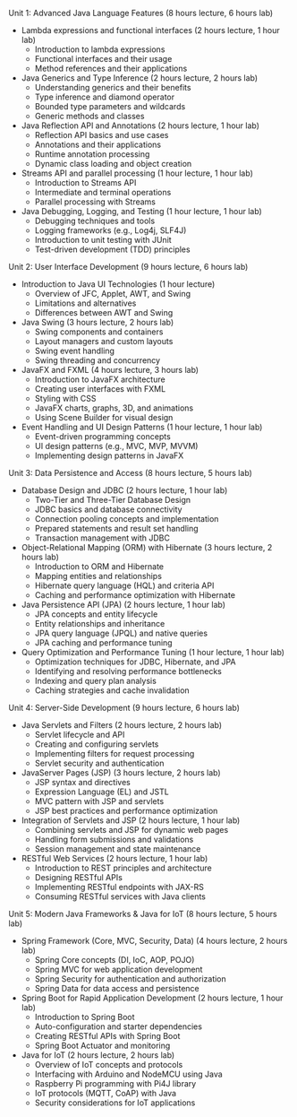 Unit 1: Advanced Java Language Features (8 hours lecture, 6 hours lab)
- Lambda expressions and functional interfaces (2 hours lecture, 1 hour lab)
  - Introduction to lambda expressions
  - Functional interfaces and their usage
  - Method references and their applications
- Java Generics and Type Inference (2 hours lecture, 2 hours lab)
  - Understanding generics and their benefits
  - Type inference and diamond operator
  - Bounded type parameters and wildcards
  - Generic methods and classes
- Java Reflection API and Annotations (2 hours lecture, 1 hour lab)
  - Reflection API basics and use cases
  - Annotations and their applications
  - Runtime annotation processing
  - Dynamic class loading and object creation
- Streams API and parallel processing (1 hour lecture, 1 hour lab)
  - Introduction to Streams API
  - Intermediate and terminal operations
  - Parallel processing with Streams
- Java Debugging, Logging, and Testing (1 hour lecture, 1 hour lab)
  - Debugging techniques and tools
  - Logging frameworks (e.g., Log4j, SLF4J)
  - Introduction to unit testing with JUnit
  - Test-driven development (TDD) principles

Unit 2: User Interface Development (9 hours lecture, 6 hours lab)
- Introduction to Java UI Technologies (1 hour lecture)
  - Overview of JFC, Applet, AWT, and Swing
  - Limitations and alternatives
  - Differences between AWT and Swing
- Java Swing (3 hours lecture, 2 hours lab)
  - Swing components and containers
  - Layout managers and custom layouts
  - Swing event handling
  - Swing threading and concurrency
- JavaFX and FXML (4 hours lecture, 3 hours lab)
  - Introduction to JavaFX architecture
  - Creating user interfaces with FXML
  - Styling with CSS
  - JavaFX charts, graphs, 3D, and animations
  - Using Scene Builder for visual design
- Event Handling and UI Design Patterns (1 hour lecture, 1 hour lab)
  - Event-driven programming concepts
  - UI design patterns (e.g., MVC, MVP, MVVM)
  - Implementing design patterns in JavaFX

Unit 3: Data Persistence and Access (8 hours lecture, 5 hours lab)
- Database Design and JDBC (2 hours lecture, 1 hour lab)
  - Two-Tier and Three-Tier Database Design
  - JDBC basics and database connectivity
  - Connection pooling concepts and implementation
  - Prepared statements and result set handling
  - Transaction management with JDBC
- Object-Relational Mapping (ORM) with Hibernate (3 hours lecture, 2 hours lab)
  - Introduction to ORM and Hibernate
  - Mapping entities and relationships
  - Hibernate query language (HQL) and criteria API
  - Caching and performance optimization with Hibernate
- Java Persistence API (JPA) (2 hours lecture, 1 hour lab)
  - JPA concepts and entity lifecycle
  - Entity relationships and inheritance
  - JPA query language (JPQL) and native queries
  - JPA caching and performance tuning
- Query Optimization and Performance Tuning (1 hour lecture, 1 hour lab)
  - Optimization techniques for JDBC, Hibernate, and JPA
  - Identifying and resolving performance bottlenecks
  - Indexing and query plan analysis
  - Caching strategies and cache invalidation

Unit 4: Server-Side Development (9 hours lecture, 6 hours lab)
- Java Servlets and Filters (2 hours lecture, 2 hours lab)
  - Servlet lifecycle and API
  - Creating and configuring servlets
  - Implementing filters for request processing
  - Servlet security and authentication
- JavaServer Pages (JSP) (3 hours lecture, 2 hours lab)
  - JSP syntax and directives
  - Expression Language (EL) and JSTL
  - MVC pattern with JSP and servlets
  - JSP best practices and performance optimization
- Integration of Servlets and JSP (2 hours lecture, 1 hour lab)
  - Combining servlets and JSP for dynamic web pages
  - Handling form submissions and validations
  - Session management and state maintenance
- RESTful Web Services (2 hours lecture, 1 hour lab)
  - Introduction to REST principles and architecture
  - Designing RESTful APIs
  - Implementing RESTful endpoints with JAX-RS
  - Consuming RESTful services with Java clients

Unit 5: Modern Java Frameworks & Java for IoT (8 hours lecture, 5 hours lab)
- Spring Framework (Core, MVC, Security, Data) (4 hours lecture, 2 hours lab)
  - Spring Core concepts (DI, IoC, AOP, POJO)
  - Spring MVC for web application development
  - Spring Security for authentication and authorization
  - Spring Data for data access and persistence
- Spring Boot for Rapid Application Development (2 hours lecture, 1 hour lab)
  - Introduction to Spring Boot
  - Auto-configuration and starter dependencies
  - Creating RESTful APIs with Spring Boot
  - Spring Boot Actuator and monitoring
- Java for IoT (2 hours lecture, 2 hours lab)
  - Overview of IoT concepts and protocols
  - Interfacing with Arduino and NodeMCU using Java
  - Raspberry Pi programming with Pi4J library
  - IoT protocols (MQTT, CoAP) with Java
  - Security considerations for IoT applications